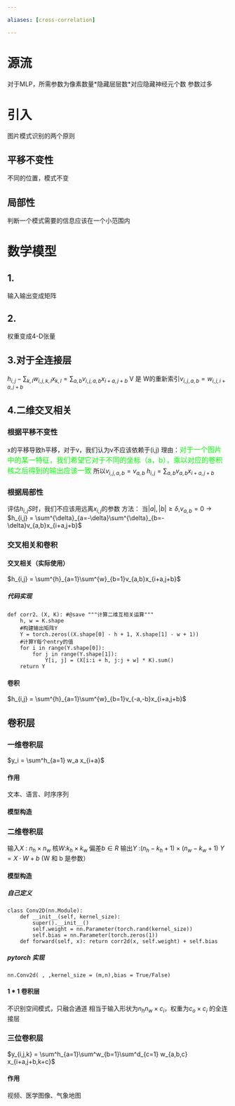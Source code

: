 ```yaml
---

aliases: [cross-correlation]

---
```


# 源流

对于MLP，所需参数为像素数量$*$隐藏层层数$*$对应隐藏神经元个数
参数过多

# 引入

图片模式识别的两个原则

## 平移不变性

不同的位置，模式不变

## 局部性

判断一个模式需要的信息应该在一个小范围内

# 数学模型

## 1.

输入输出变成矩阵

## 2.

权重变成4-D张量

## 3.对于全连接层

$h_{i,j} - \sum_{k,l}w_{i,j,k,l}x_{k,l} = \sum_{a,b}v_{i,j,a,b}x_{i+a,j+b}$
V 是 W的重新索引$v_{i,j,a,b} = w_{i,j,i+a,j+b}$

## 4.二维交叉相关

### 根据平移不变性

x的平移导致h平移，对于v，我们认为v不应该依赖于(i,j)
理由：<font color="00FF00" size="3">对于一个图片中的某一特征，我们希望它对于不同的坐标（a，b），乘以对应的卷积核之后得到的输出应该一致</font>
所以$v_{i,j,a,b} = v_{a,b}$
$h_{i,j} = \sum _{a,b}v_{a,b}x_{i+a,j+b}$

### 根据局部性

评估$h_{i,j}S$时，我们不应该用远离$x_{i,j}$的参数
方法：
当$|a|,|b| \geq \delta$,$v_{a,b} = 0$
$\to$ $h_{i,j} = \sum^{\delta}_{a=-\delta}\sum^{\delta}_{b=-\delta}v_{a,b}x_{i+a,j+b}$

### 交叉相关和卷积

#### 交叉相关（实际使用）

$h_{i,j} = \sum^{h}_{a=1}\sum^{w}_{b=1}v_{a,b}x_{i+a,j+b}$

##### 代码实现

	def corr2、(X, K): #@save """计算⼆维互相关运算"""
		h, w = K.shape
		#构建输出矩阵Y
		Y = torch.zeros((X.shape[0] - h + 1, X.shape[1] - w + 1))
		#计算Y每个entry的值
		for i in range(Y.shape[0]):
			for j in range(Y.shape[1]):
				Y[i, j] = (X[i:i + h, j:j + w] * K).sum()
		return Y

#### 卷积

$h_{i,j} = \sum^{h}_{a=1}\sum^{w}_{b=1}v_{-a,-b}x_{i+a,j+b}$

## 卷积层

### 一维卷积层

$y_i = \sum^h_{a=1} w_a x_{i+a}$

#### 作用

文本、语言、时序序列

#### 模型构造

### 二维卷积层

输入$X$ : $n_h \times n_w$
核$W$:$k_h \times k_w$
偏差$b \in R$
输出$Y$ :$(n_h -k_h +1) \times (n_w - k _w +1)$
$Y = X \cdot W + b$
(W 和 b 是参数）

#### 模型构造

##### 自己定义

	class Conv2D(nn.Module):
		def __init__(self, kernel_size):
			super().__init__()
			self.weight = nn.Parameter(torch.rand(kernel_size))
			self.bias = nn.Parameter(torch.zeros(1))
		def forward(self, x): return corr2d(x, self.weight) + self.bias

##### pytorch 实现

	nn.Conv2d( , ,kernel_size = (m,n),bias = True/False)

#### 1 * 1 卷积层

不识别空间模式，只融合通道
相当于输入形状为$n_hn_w \times c_i$，权重为$c_o \times c_i$ 的全连接层

### 三位卷积层

$y_{i,j,k} = \sum^h_{a=1}\sum^w_{b=1}\sum^d_{c=1} w_{a,b,c} x_{i+a,j+b,k+c}$

#### 作用

视频、医学图像、气象地图
